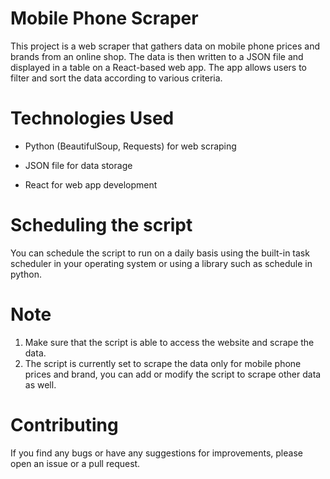 # Mobile Phone Scraper

This project is a web scraper that gathers data on mobile phone prices and brands from an online shop. The data is then written to a JSON file and displayed in a table on a React-based web app. The app allows users to filter and sort the data according to various criteria.

# Technologies Used
- Python (BeautifulSoup, Requests) for web scraping
* JSON file for data storage
+ React for web app development
    
# Scheduling the script
You can schedule the script to run on a daily basis using the built-in task scheduler in your operating system or using a library such as schedule in python.

# Note
1. Make sure that the script is able to access the website and scrape the data.
2. The script is currently set to scrape the data only for mobile phone prices and brand, 
   you can add or modify the script to scrape other data as well.

# Contributing
If you find any bugs or have any suggestions for improvements, please open an issue or a pull request.
